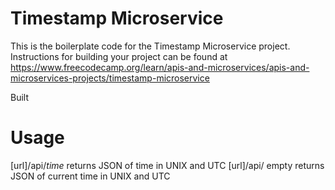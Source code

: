 # Timestamp Microservice

This is the boilerplate code for the Timestamp Microservice project. Instructions for building your project can be found at https://www.freecodecamp.org/learn/apis-and-microservices/apis-and-microservices-projects/timestamp-microservice

Built

# Usage

[url]/api/*time* returns JSON of time in UNIX and UTC
[url]/api/ empty returns JSON of current time in UNIX and UTC
